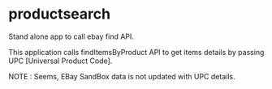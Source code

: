 # productsearch

Stand alone app to call ebay find API.

This application calls findItemsByProduct API to get items details by passing UPC [Universal Product Code].

NOTE : Seems, EBay SandBox data is not updated with UPC details.

